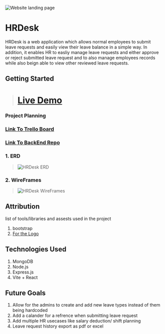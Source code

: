 ![Website landing page](https://i.imgur.com/8dbgOg2.png)
# HRDesk

HRDesk is a web application which allows normal employees to submit leave requests and easily view their leave balance in a simple way. In addition, it enables HR to easliy manage leave requests and either approve or reject submitted leave request and to also manage employees records while also beign able to view other reviewed leave requests.




## Getting Started
> # [Live Demo]()
### Project Planning
### [Link To Trello Board](https://trello.com/b/9THMnS2M/hrdesk)
### [Link To BackEnd Repo](https://github.com/Leuim/HRDesk-Backend)
### 1. ERD

>![HRDesk ERD](https://i.imgur.com/4KLd4Mb.png)

### 2. WireFrames

>![HRDesk WireFrames](https://i.imgur.com/uldCxKY.png)

## Attribution 
list of tools/libraries and assests used in the project
1. bootstrap
2. [For the Logo](https://www.design.com/ai-logo-generator)

## Technologies Used
1. MongoDB
2. Node.js
3. Express.js
4. Vite + React

## Future Goals
1. Allow for the admins to create and add new leave types instead of them being hardcoded
2. Add a calander for a refrence when submitting leave request
3. Add multiple HR usecases like salary deduction/ shift planning 
4. Leave request history export as pdf or excel